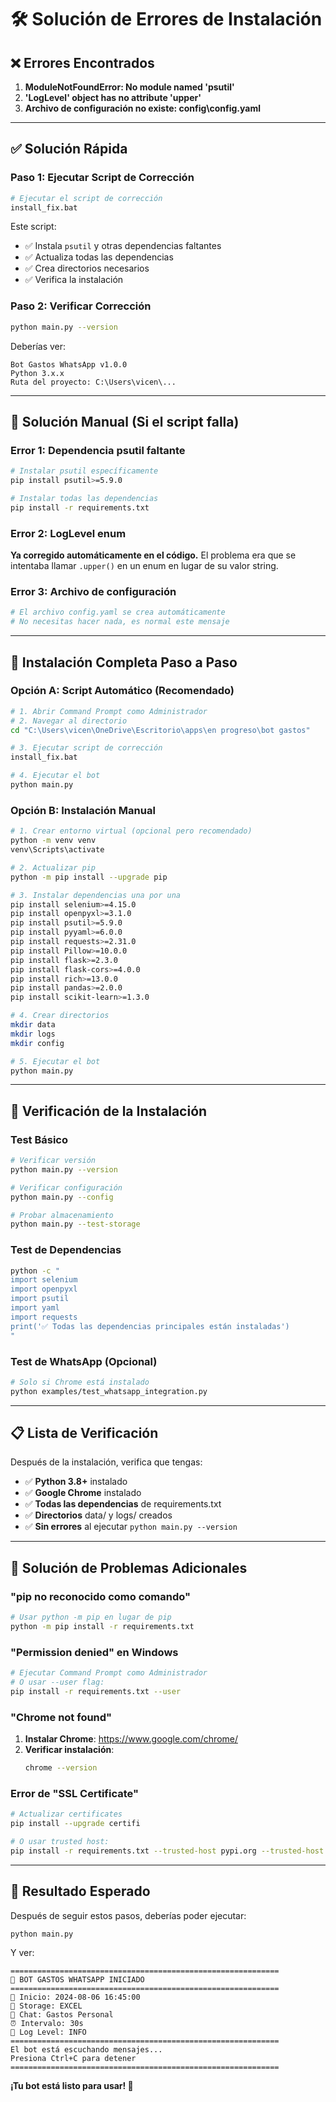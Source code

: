 # 🛠️ Solución de Errores de Instalación

## ❌ Errores Encontrados

1. **ModuleNotFoundError: No module named 'psutil'**
2. **'LogLevel' object has no attribute 'upper'**  
3. **Archivo de configuración no existe: config\config.yaml**

---

## ✅ Solución Rápida

### Paso 1: Ejecutar Script de Corrección

```bash
# Ejecutar el script de corrección
install_fix.bat
```

Este script:
- ✅ Instala `psutil` y otras dependencias faltantes
- ✅ Actualiza todas las dependencias
- ✅ Crea directorios necesarios
- ✅ Verifica la instalación

### Paso 2: Verificar Corrección

```bash
python main.py --version
```

Deberías ver:
```
Bot Gastos WhatsApp v1.0.0
Python 3.x.x
Ruta del proyecto: C:\Users\vicen\...
```

---

## 🔧 Solución Manual (Si el script falla)

### Error 1: Dependencia psutil faltante

```bash
# Instalar psutil específicamente
pip install psutil>=5.9.0

# Instalar todas las dependencias
pip install -r requirements.txt
```

### Error 2: LogLevel enum

**Ya corregido automáticamente en el código.** El problema era que se intentaba llamar `.upper()` en un enum en lugar de su valor string.

### Error 3: Archivo de configuración

```bash
# El archivo config.yaml se crea automáticamente
# No necesitas hacer nada, es normal este mensaje
```

---

## 🚀 Instalación Completa Paso a Paso

### Opción A: Script Automático (Recomendado)

```bash
# 1. Abrir Command Prompt como Administrador
# 2. Navegar al directorio
cd "C:\Users\vicen\OneDrive\Escritorio\apps\en progreso\bot gastos"

# 3. Ejecutar script de corrección
install_fix.bat

# 4. Ejecutar el bot
python main.py
```

### Opción B: Instalación Manual

```bash
# 1. Crear entorno virtual (opcional pero recomendado)
python -m venv venv
venv\Scripts\activate

# 2. Actualizar pip
python -m pip install --upgrade pip

# 3. Instalar dependencias una por una
pip install selenium>=4.15.0
pip install openpyxl>=3.1.0
pip install psutil>=5.9.0
pip install pyyaml>=6.0.0
pip install requests>=2.31.0
pip install Pillow>=10.0.0
pip install flask>=2.3.0
pip install flask-cors>=4.0.0
pip install rich>=13.0.0
pip install pandas>=2.0.0
pip install scikit-learn>=1.3.0

# 4. Crear directorios
mkdir data
mkdir logs
mkdir config

# 5. Ejecutar el bot
python main.py
```

---

## 🧪 Verificación de la Instalación

### Test Básico

```bash
# Verificar versión
python main.py --version

# Verificar configuración
python main.py --config

# Probar almacenamiento
python main.py --test-storage
```

### Test de Dependencias

```bash
python -c "
import selenium
import openpyxl  
import psutil
import yaml
import requests
print('✅ Todas las dependencias principales están instaladas')
"
```

### Test de WhatsApp (Opcional)

```bash
# Solo si Chrome está instalado
python examples/test_whatsapp_integration.py
```

---

## 📋 Lista de Verificación

Después de la instalación, verifica que tengas:

- ✅ **Python 3.8+** instalado
- ✅ **Google Chrome** instalado
- ✅ **Todas las dependencias** de requirements.txt
- ✅ **Directorios** data/ y logs/ creados
- ✅ **Sin errores** al ejecutar `python main.py --version`

---

## 🐛 Solución de Problemas Adicionales

### "pip no reconocido como comando"

```bash
# Usar python -m pip en lugar de pip
python -m pip install -r requirements.txt
```

### "Permission denied" en Windows

```bash
# Ejecutar Command Prompt como Administrador
# O usar --user flag:
pip install -r requirements.txt --user
```

### "Chrome not found"

1. **Instalar Chrome**: https://www.google.com/chrome/
2. **Verificar instalación**: 
   ```bash
   chrome --version
   ```

### Error de "SSL Certificate"

```bash
# Actualizar certificates
pip install --upgrade certifi

# O usar trusted host:
pip install -r requirements.txt --trusted-host pypi.org --trusted-host pypi.python.org --trusted-host files.pythonhosted.org
```

---

## 🎯 Resultado Esperado

Después de seguir estos pasos, deberías poder ejecutar:

```bash
python main.py
```

Y ver:

```
============================================================
🤖 BOT GASTOS WHATSAPP INICIADO  
============================================================
📅 Inicio: 2024-08-06 16:45:00
💾 Storage: EXCEL
💬 Chat: Gastos Personal
⏰ Intervalo: 30s
📝 Log Level: INFO
============================================================
El bot está escuchando mensajes...
Presiona Ctrl+C para detener
============================================================
```

**¡Tu bot está listo para usar! 🚀**